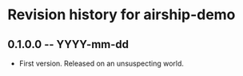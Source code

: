 # Revision history for airship-demo

## 0.1.0.0  -- YYYY-mm-dd

* First version. Released on an unsuspecting world.
